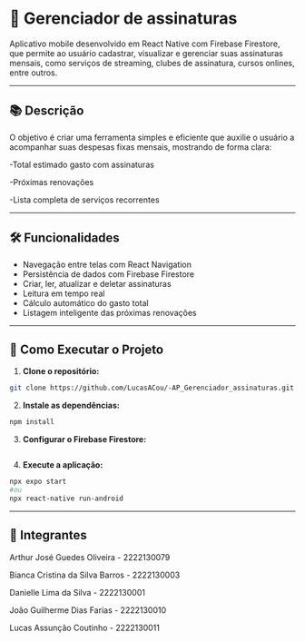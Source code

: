 # 📱 Gerenciador de assinaturas
Aplicativo mobile desenvolvido em React Native com Firebase Firestore, que permite ao usuário cadastrar, visualizar e gerenciar suas assinaturas mensais, como serviços de streaming, clubes de assinatura, cursos onlines, entre outros.

---

## 📚 Descrição
O objetivo é criar uma ferramenta simples e eficiente que auxilie o usuário a acompanhar suas despesas fixas mensais, mostrando de forma clara:

-Total estimado gasto com assinaturas

-Próximas renovações

-Lista completa de serviços recorrentes

---

## 🛠️ Funcionalidades

- Navegação entre telas com React Navigation
- Persistência de dados com Firebase Firestore
- Criar, ler, atualizar e deletar assinaturas
- Leitura em tempo real 
- Cálculo automático do gasto total
- Listagem inteligente das próximas renovações

---

## 🚀 Como Executar o Projeto

1. **Clone o repositório:**

```bash
git clone https://github.com/LucasACou/-AP_Gerenciador_assinaturas.git
```

2. **Instale as dependências:**

```bash
npm install
```

3. **Configurar o Firebase Firestore:**

```bash

```

4. **Execute a aplicação:**

```bash
npx expo start 
#ou
npx react-native run-android
```
---
## 👥 Integrantes 
Arthur José Guedes Oliveira - 2222130079

Bianca Cristina da Silva Barros - 2222130003

Danielle Lima da Silva - 2222130001

João Guilherme Dias Farias - 2222130010

Lucas Assunção Coutinho - 2222130011 
